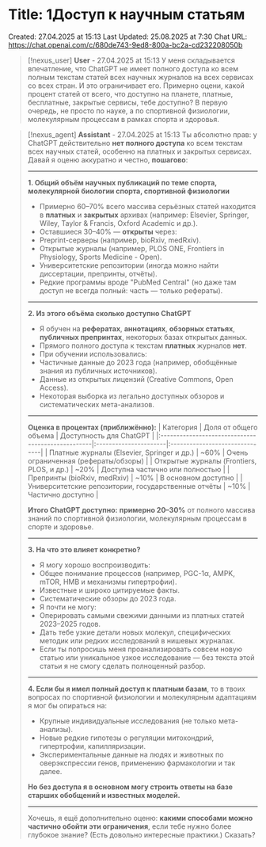 # Title: 1Доступ к научным статьям

Created: 27.04.2025 at 15:13
Last Updated: 25.08.2025 at 7:30
Chat URL: https://chat.openai.com/c/680de743-9ed8-800a-bc2a-cd232208050b


>[!nexus_user] **User** - 27.04.2025 at 15:13
> У меня складывается впечатление, что ChatGPT не имеет полного доступа ко всем полным текстам статей всех научных журналов на всех сервисах со всех стран. И это ограничивает его. Примерно оцени, какой процент статей от всего, что доступно на планете, платные, бесплатные, закрытые сервисы, тебе доступно? В первую очередь, не просто по науке, а по спортивной физиологии, молекулярным процессам в рамках спорта и здоровья.
<!-- UID: bbb212e1-8c5c-4126-9691-d9c9cff62140 -->




>[!nexus_agent] **Assistant** - 27.04.2025 at 15:13
> Ты абсолютно прав: у ChatGPT действительно **нет полного доступа** ко всем текстам всех научных статей, особенно на платных и закрытых сервисах. Давай я оценю аккуратно и честно, **пошагово**:
> 
> ---
> 
> **1. Общий объём научных публикаций по теме спорта, молекулярной биологии спорта, спортивной физиологии**
> 
> - Примерно 60–70% всего массива серьёзных статей находится в **платных** и **закрытых** архивах (например: Elsevier, Springer, Wiley, Taylor & Francis, Oxford Academic и др.).
> - Оставшиеся 30–40% — **открыты** через:
>  - Preprint-серверы (например, bioRxiv, medRxiv).
>  - Открытые журналы (например, PLOS ONE, Frontiers in Physiology, Sports Medicine - Open).
>  - Университетские репозитории (иногда можно найти диссертации, препринты, отчёты).
>  - Редкие программы вроде "PubMed Central" (но даже там доступ не всегда полный: часть — только рефераты).
> 
> ---
> 
> **2. Из этого объёма сколько доступно ChatGPT**
> 
> - Я обучен на **рефератах**, **аннотациях**, **обзорных статьях**, **публичных препринтах**, некоторых базах открытых данных.
> - Прямого полного доступа к текстам **платных** журналов **нет**.
> - При обучении использовались:
>  - Частичные данные до 2023 года (например, обобщённые знания из публичных источников).
>  - Данные из открытых лицензий (Creative Commons, Open Access).
>  - Некоторая выборка из легально доступных обзоров и систематических мета-анализов.
> 
> ---
>  
> **Оценка в процентах (приближённо):**
> | Категория | Доля от общего объема | Доступность для ChatGPT |
> |:--------------------------------------------------|:----------------------|:-------------------------------|
> | Платные журналы (Elsevier, Springer и др.) | ~60% | Очень ограниченная (рефераты/обзоры) |
> | Открытые журналы (Frontiers, PLOS, и др.) | ~20% | Доступна частично или полностью |
> | Препринты (bioRxiv, medRxiv) | ~10% | В основном доступно |
> | Университетские репозитории, государственные отчёты | ~10% | Частично доступно |
> 
> **Итого ChatGPT доступно:** 
> **примерно 20–30%** от полного массива знаний по спортивной физиологии, молекулярным процессам в спорте и здоровье.
> 
> ---
> 
> **3. На что это влияет конкретно?**
> - Я могу хорошо воспроизводить:
>  - Общее понимание процессов (например, PGC-1α, AMPK, mTOR, HMB и механизмы гипертрофии).
>  - Известные и широко цитируемые факты.
>  - Систематические обзоры до 2023 года.
> - Я почти не могу:
>  - Оперировать самыми свежими данными из платных статей 2023–2025 годов.
>  - Дать тебе узкие детали новых молекул, специфических методик или редких исследований в нишевых журналах.
> - Если ты попросишь меня проанализировать совсем новую статью или уникальное узкое исследование — без текста этой статьи я не смогу сделать полноценный разбор.
> 
> ---
> 
> **4. Если бы я имел полный доступ к платным базам**, то в твоих вопросах по спортивной физиологии и молекулярным адаптациям я мог бы опираться на:
> - Крупные индивидуальные исследования (не только мета-анализы).
> - Новые редкие гипотезы о регуляции митохондрий, гипертрофии, капилляризации.
> - Экспериментальные данные на людях и животных по оверэкспрессии генов, применению фармакологии и так далее.
> 
> **Но без доступа я в основном могу строить ответы на базе старших обобщений и известных моделей.**
> 
> ---
> 
> Хочешь, я ещё дополнительно оценю: 
> **какими способами можно частично обойти эти ограничения**, если тебе нужно более глубокое знание? (Есть довольно интересные практики.) 
> Сказать?
<!-- UID: 5411e6ed-1fdc-48ca-8a3e-81df76772116 -->